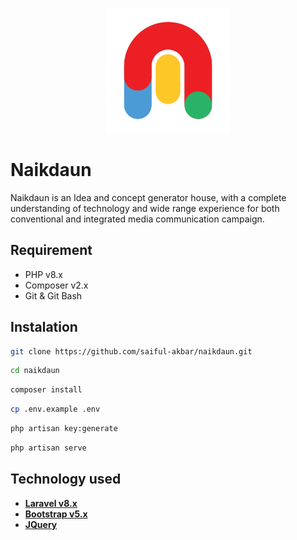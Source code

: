 <p align="center">
    <img src="public/assets/img/logo/logo.png" width="200">
</p>

# Naikdaun

Naikdaun is an Idea and concept generator house, with a complete understanding of technology and wide range experience for both conventional and integrated media communication campaign.

## Requirement

-   PHP v8.x
-   Composer v2.x
-   Git & Git Bash

## Instalation

```bash
git clone https://github.com/saiful-akbar/naikdaun.git
```

```bash
cd naikdaun
```

```bash
composer install
```

```bash
cp .env.example .env
```

```bash
php artisan key:generate
```

```bash
php artisan serve
```

## Technology used

- **[Laravel v8.x](https://laravel.com/docs/8.x)**
- **[Bootstrap v5.x](https://getbootstrap.com/)**
- **[JQuery](https://jquery.com/)**
